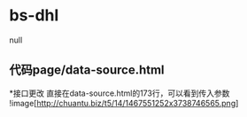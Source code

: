 # bs-dhl
null
## 代码page/data-source.html
*接口更改
直接在data-source.html的173行，可以看到传入参数
!image[http://chuantu.biz/t5/14/1467551252x3738746565.png]
